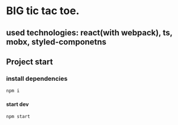# BIG tic tac toe.

## used technologies: react(with webpack), ts, mobx, styled-componetns

## Project start

### install dependencies

```sh
npm i
```

#### start dev

```sh
npm start
```
